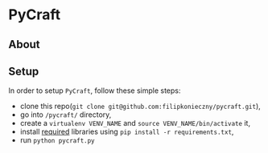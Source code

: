 PyCraft
=======


About
-----


Setup
-----

In order to setup ```PyCraft```, follow these simple steps:
- clone this repo(```git clone git@github.com:filipkonieczny/pycraft.git```),
- go into ```/pycraft/``` directory,
- create a ```virtualenv VENV_NAME``` and ```source VENV_NAME/bin/activate``` it,
- install [required](https://github.com/filipkonieczny/pycraft/blob/master/requirements.txt) libraries using ```pip install -r requirements.txt```,
- run ```python pycraft.py```
